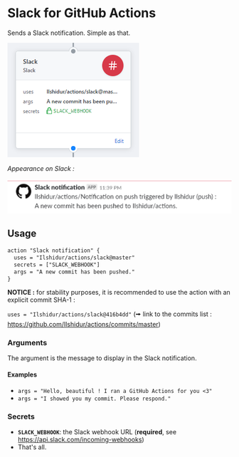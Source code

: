 # Slack for GitHub Actions

Sends a Slack notification. Simple as that.

![GitHub Action](action.png "GitHub Action")

*Appearance on Slack :*

![Slack message](slack.png "Slack message")

## Usage

```
action "Slack notification" {
  uses = "Ilshidur/actions/slack@master"
  secrets = ["SLACK_WEBHOOK"]
  args = "A new commit has been pushed."
}
```

**NOTICE :** for stability purposes, it is recommended to use the action with an explicit commit SHA-1 :

`uses = "Ilshidur/actions/slack@416b4dd"` (🠚 link to the commits list : https://github.com/Ilshidur/actions/commits/master)

### Arguments

The argument is the message to display in the Slack notification.

#### Examples

* `args = "Hello, beautiful ! I ran a GitHub Actions for you <3"`
* `args = "I showed you my commit. Please respond."`

### Secrets

* **`SLACK_WEBHOOK`**: the Slack webhook URL (**required**, see https://api.slack.com/incoming-webhooks)
* That's all.

